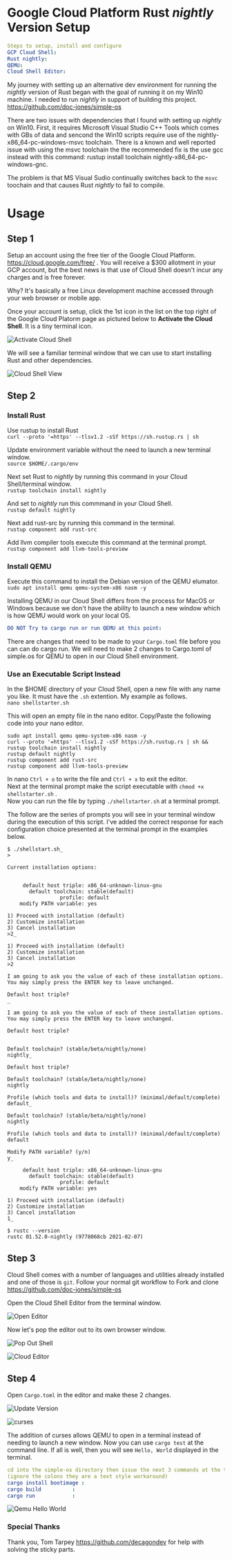# Google Cloud Platform Rust *nightly* Version Setup
```yaml
Steps to setup, install and configure  
GCP Cloud Shell:  
Rust nightly:  
QEMU:  
Cloud Shell Editor:  
```
  
My journey with setting up an alternative dev environment for running the *nightly* version of Rust began with the goal of running it on my Win10 machine. I needed to run *nightly* in support of building this project.  https://github.com/doc-jones/simple-os  
  
There are two issues with dependencies that I found with setting up *nightly* on Win10. First, it requires Microsoft Visual Studio C++ Tools which comes with GBs of data and sencond the Win10 scripts require use of the nightly-x86_64-pc-windows-msvc toolchain.  There is a known and well reported issue with using the msvc toolchain the the recommended fix is the use gcc instead with this command:  rustup install toolchain nightly-x86_64-pc-windows-gnc.  
  
The problem is that MS Visual Sudio continually switches back to the `msvc` toochain and that causes Rust *nightly* to fail to compile.

# Usage  

## Step 1  

Setup an account using the free tier of the Google Cloud Platform. https://cloud.google.com/free/ . You will receive a $300 allotment in your GCP account, but the best news is that use of Cloud Shell doesn't incur any charges and is free forever.  
  
Why? It's basically a free Linux development machine accessed through your web browser or mobile app.  
  
Once your account is setup, click the 1st icon in the list on the top right of the Google Cloud Platorm page as pictured below to **Activate the Cloud Shell**. It is a tiny terminal icon.  

![Activate Cloud Shell](https://user-images.githubusercontent.com/37349558/107147554-b3b64600-691c-11eb-8fd2-0b576af2da11.png)  

We will see a familiar terminal window that we can use to start installing Rust and other dependencies.  

![Cloud Shell View](https://user-images.githubusercontent.com/37349558/107151882-06026180-6933-11eb-99b2-640628512192.png)  

## Step 2

### Install Rust
  
Use rustup to install Rust  
`curl --proto '=https' --tlsv1.2 -sSf https://sh.rustup.rs | sh`  
  
Update environment variable without the need to launch a new terminal window.   
`source $HOME/.cargo/env`

Next set Rust to *nightly* by running this command in your Cloud Shell/terminal window.  
`rustup toolchain install nightly`

And set to *nightly* run this commmand in your Cloud Shell.  
`rustup default nightly`  
   
Next add rust-src by running this command in the terminal.  
`rustup component add rust-src`  
  
Add llvm compiler tools execute this command at the terminal prompt.  
`rustup component add llvm-tools-preview`  

  
### Install QEMU
  
Execute this command to install the Debian version of the QEMU elumator.  
`sudo apt install qemu qemu-system-x86 nasm -y`  
  
Installing QEMU in our Cloud Shell differs from the process for MacOS or Windows because we don't have the ability to launch a new window which is how QEMU would work on your local OS.
```yaml
DO NOT Try to cargo run or run QEMU at this point:
```  
  
There are changes that need to be made to your `Cargo.toml` file before you can can do cargo run. We will need to make 2 changes to Cargo.toml of simple.os for QEMU to open in our Cloud Shell environment.  
  
  
### Use an Executable Script Instead
  
In the $HOME directory of your Cloud Shell, open a new file with any name you like. It must have the `.sh` extention.  My example as follows.  
`nano shellstarter.sh`  
  
This will open an empty file in the nano editor.  Copy/Paste the following code into your nano editor.  
```
sudo apt install qemu qemu-system-x86 nasm -y
curl --proto '=https' --tlsv1.2 -sSf https://sh.rustup.rs | sh &&
rustup toolchain install nightly
rustup default nightly
rustup component add rust-src
rustup component add llvm-tools-preview
```  
In nano `Ctrl + o` to write the file and `Ctrl + x` to exit the editor.   
Next at the terminal prompt make the script executable with `chmod +x shellstarter.sh` .  
Now you can run the file by typing `./shellstarter.sh` at a terminal prompt.  

The follow are the series of prompts you will see in your terminal window during the execution of this script.  I've added the correct response for each configuration choice presented at the terminal prompt in the examples below.  
    
  
```shell
$ ./shellstart.sh_
>
```

```shell
Current installation options:


     default host triple: x86_64-unknown-linux-gnu
       default toolchain: stable(default)
                 profile: default
    modify PATH variable: yes
    
1) Proceed with installation (default)
2) Customize installation
3) Cancel installation
>2_
```

```shell
1) Proceed with installation (default)
2) Customize installation
3) Cancel installation
>2

I am going to ask you the value of each of these installation options.
You may simply press the ENTER key to leave unchanged.

Default host triple?
_
```

```shell
I am going to ask you the value of each of these installation options.
You may simply press the ENTER key to leave unchanged.

Default host triple?


Default toolchain? (stable/beta/nightly/none)
nightly_
```

```shell
Default host triple?

Default toolchain? (stable/beta/nightly/none)
nightly

Profile (which tools and data to install)? (minimal/default/complete)
default_
```

```shell
Default toolchain? (stable/beta/nightly/none)
nightly

Profile (which tools and data to install)? (minimal/default/complete)
default

Modify PATH variable? (y/n)
y_
```

```shell
     default host triple: x86_64-unknown-linux-gnu
       default toolchain: stable(default)
                 profile: default
    modify PATH variable: yes
    
1) Proceed with installation (default)
2) Customize installation
3) Cancel installation
1_
```

```shell
$ rustc --version
rustc 01.52.0-nightly (9778068cb 2021-02-07) 
```
  
## Step 3  
  
Cloud Shell comes with a number of languages and utilities already installed and one of those is `git`.  Follow your normal git workflow to Fork and clone https://github.com/doc-jones/simple-os   
  
Open the Cloud Shell Editor from the terminal window.  
  
![Open Editor](https://user-images.githubusercontent.com/37349558/107153253-7365c080-693a-11eb-8ae5-db2e124c2929.png)
  
Now let's pop the editor out to its own browser window.  
  
![Pop Out Shell](https://user-images.githubusercontent.com/37349558/107153363-1ae2f300-693b-11eb-852f-762a4a852eb6.png)
  
![Cloud Editor](https://user-images.githubusercontent.com/37349558/107153420-875df200-693b-11eb-99b9-a2a6c58e2107.png)
  
## Step 4
  
Open `Cargo.toml` in the editor and make these 2 changes.  
  
![Update Version](https://user-images.githubusercontent.com/37349558/107197609-1877ac00-69c2-11eb-9e91-e51219d37a7a.png)

![curses](https://user-images.githubusercontent.com/37349558/107197612-1877ac00-69c2-11eb-81c4-572b69e8c8c2.png)
  
The addition of curses allows QEMU to open in a terminal instead of needing to launch a new window.  Now you can use `cargo test` at the command line. If all is well, then you will see `Hello, World` displayed in the terminal.  
  
```yaml
cd into the simple-os directory then issue the next 3 commands at the terminal prompt.  
(ignore the colons they are a text style workaround)
cargo install bootimage :
cargo build          :
cargo run            :
```
  
![Qemu Hello World](https://user-images.githubusercontent.com/37349558/107153969-5206d380-693e-11eb-960a-90c2ad32ebff.png)

### Special Thanks
  
Thank you, Tom Tarpey https://github.com/decagondev for help with solving the sticky parts.

